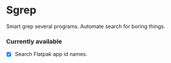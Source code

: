 # Sgrep
Smart grep several programs. Automate search for boring things.

### Currently available
- [x] Search Flatpak app id names.
